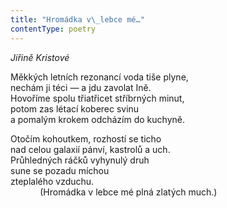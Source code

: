 ```yaml
---
title: "Hromádka v\_lebce mé…"
contentType: poetry
---
```


_Jiřině Kristové_

Měkkých letních rezonancí voda tiše plyne,  
nechám ji téci — a jdu zavolat Ině.  
Hovoříme spolu třiatřicet stříbrných minut,  
potom zas létací koberec svinu  
a pomalým krokem odcházím do kuchyně.

Otočím kohoutkem, rozhostí se ticho  
nad celou galaxií pánví, kastrolů a uch.  
Průhledných ráčků vyhynulý druh  
sune se pozadu míchou  
zteplalého vzduchu.  
            (Hromádka v lebce mé plná zlatých much.)
